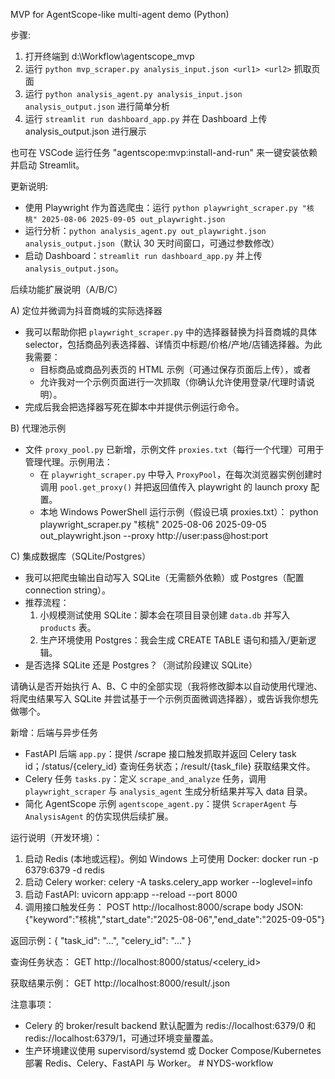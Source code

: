 MVP for AgentScope-like multi-agent demo (Python)

步骤:
1. 打开终端到 d:\Workflow\agentscope_mvp
2. 运行 `python mvp_scraper.py analysis_input.json <url1> <url2>` 抓取页面
3. 运行 `python analysis_agent.py analysis_input.json analysis_output.json` 进行简单分析
4. 运行 `streamlit run dashboard_app.py` 并在 Dashboard 上传 analysis_output.json 进行展示

也可在 VSCode 运行任务 "agentscope:mvp:install-and-run" 来一键安装依赖并启动 Streamlit。

更新说明:
- 使用 Playwright 作为首选爬虫：运行 `python playwright_scraper.py "核桃" 2025-08-06 2025-09-05 out_playwright.json`
- 运行分析：`python analysis_agent.py out_playwright.json analysis_output.json`（默认 30 天时间窗口，可通过参数修改）
- 启动 Dashboard：`streamlit run dashboard_app.py` 并上传 `analysis_output.json`。

后续功能扩展说明（A/B/C）

A) 定位并微调为抖音商城的实际选择器
- 我可以帮助你把 `playwright_scraper.py` 中的选择器替换为抖音商城的具体 selector，包括商品列表选择器、详情页中标题/价格/产地/店铺选择器。为此我需要：
  - 目标商品或商品列表页的 HTML 示例（可通过保存页面后上传），或者
  - 允许我对一个示例页面进行一次抓取（你确认允许使用登录/代理时请说明）。
- 完成后我会把选择器写死在脚本中并提供示例运行命令。

B) 代理池示例
- 文件 `proxy_pool.py` 已新增，示例文件 `proxies.txt`（每行一个代理）可用于管理代理。示例用法：
  - 在 `playwright_scraper.py` 中导入 `ProxyPool`，在每次浏览器实例创建时调用 `pool.get_proxy()` 并把返回值传入 playwright 的 launch proxy 配置。
  - 本地 Windows PowerShell 运行示例（假设已填 proxies.txt）：
    python playwright_scraper.py "核桃" 2025-08-06 2025-09-05 out_playwright.json --proxy http://user:pass@host:port

C) 集成数据库（SQLite/Postgres）
- 我可以把爬虫输出自动写入 SQLite（无需额外依赖）或 Postgres（配置 connection string）。
- 推荐流程：
  1. 小规模测试使用 SQLite：脚本会在项目目录创建 `data.db` 并写入 `products` 表。
  2. 生产环境使用 Postgres：我会生成 CREATE TABLE 语句和插入/更新逻辑。
- 是否选择 SQLite 还是 Postgres？（测试阶段建议 SQLite）

请确认是否开始执行 A、B、C 中的全部实现（我将修改脚本以自动使用代理池、将爬虫结果写入 SQLite 并尝试基于一个示例页面微调选择器），或告诉我你想先做哪个。

新增：后端与异步任务

- FastAPI 后端 `app.py`：提供 /scrape 接口触发抓取并返回 Celery task id；/status/{celery_id} 查询任务状态；/result/{task_file} 获取结果文件。
- Celery 任务 `tasks.py`：定义 `scrape_and_analyze` 任务，调用 `playwright_scraper` 与 `analysis_agent` 生成分析结果并写入 data 目录。
- 简化 AgentScope 示例 `agentscope_agent.py`：提供 `ScraperAgent` 与 `AnalysisAgent` 的仿实现供后续扩展。

运行说明（开发环境）：
1. 启动 Redis (本地或远程)。例如 Windows 上可使用 Docker:
   docker run -p 6379:6379 -d redis
2. 启动 Celery worker:
   celery -A tasks.celery_app worker --loglevel=info
3. 启动 FastAPI:
   uvicorn app:app --reload --port 8000
4. 调用接口触发任务：
   POST http://localhost:8000/scrape
   body JSON: {"keyword":"核桃","start_date":"2025-08-06","end_date":"2025-09-05"}

返回示例：{ "task_id": "...", "celery_id": "..." }

查询任务状态：
GET http://localhost:8000/status/<celery_id>

获取结果示例：
GET http://localhost:8000/result/<taskfile>.json

注意事项：
- Celery 的 broker/result backend 默认配置为 redis://localhost:6379/0 和 redis://localhost:6379/1，可通过环境变量覆盖。
- 生产环境建议使用 supervisord/systemd 或 Docker Compose/Kubernetes 部署 Redis、Celery、FastAPI 与 Worker。
#   N Y D S - w o r k f l o w  
 